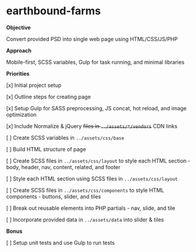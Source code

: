 # earthbound-farms


**Objective**

Convert provided PSD into single web page using HTML/CSS/JS/PHP


**Approach**

Mobile-first, SCSS variables, Gulp for task running, and minimal libraries


**Priorities**

[x] Initial project setup

[x] Outline steps for creating page

[x] Setup Gulp for SASS preprocessing, JS concat, hot reload, and image optimization

[x] Include Normalize & jQuery ~~files in `../assets/*/vendors`~~ CDN links

[ ] Create SCSS variables in `../assets/css/base`

[ ] Build HTML structure of page

[ ] Create SCSS files in `../assets/css/layout` to style each HTML section - body, header, nav, content, related, and footer

[ ] Style each HTML section using SCSS files in `../assets/css/layout`

[ ] Create SCSS files in `../assets/css/components` to style HTML components - buttons, slider, and tiles

[ ] Break out reusable elements into PHP partials - nav, slide, and tile

[ ] Incorporate provided data in `../assets/data` into slider & tiles


**Bonus**

[ ] Setup unit tests and use Gulp to run tests
